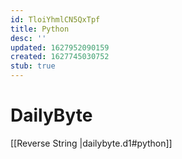 ```yaml
---
id: TloiYhmlCN5QxTpf
title: Python
desc: ''
updated: 1627952090159
created: 1627745030752
stub: true
---
```


# DailyByte
[[Reverse String |dailybyte.d1#python]]